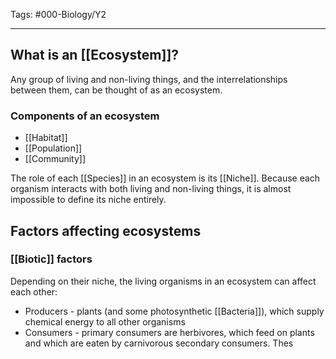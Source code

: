 Tags: #000-Biology/Y2

---
## What is an [[Ecosystem]]?
Any group of living and non-living things, and the interrelationships between them, can be thought of as an ecosystem.
### Components of an ecosystem
- [[Habitat]]
- [[Population]]
- [[Community]]

The role of each [[Species]] in an ecosystem is its [[Niche]]. Because each organism interacts with both living and non-living things, it is almost impossible to define its niche entirely.

## Factors affecting ecosystems
### [[Biotic]] factors
Depending on their niche, the living organisms in an ecosystem can affect each other:
- Producers - plants (and some photosynthetic [[Bacteria]]), which supply chemical energy to all other organisms
- Consumers - primary consumers are herbivores, which feed on plants and which are eaten by carnivorous secondary consumers. Thes